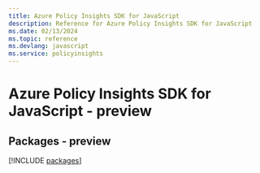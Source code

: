 ```yaml
---
title: Azure Policy Insights SDK for JavaScript
description: Reference for Azure Policy Insights SDK for JavaScript
ms.date: 02/13/2024
ms.topic: reference
ms.devlang: javascript
ms.service: policyinsights
---
```

# Azure Policy Insights SDK for JavaScript - preview
## Packages - preview
[!INCLUDE [packages](policy-insights-index.md)]